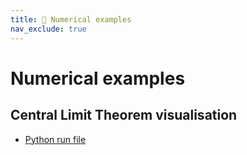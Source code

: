 ```yaml
---
title: 🐍 Numerical examples
nav_exclude: true
---
```


# Numerical examples

## Central Limit Theorem visualisation

- [Python run file](/notebooks/clt_example.py)